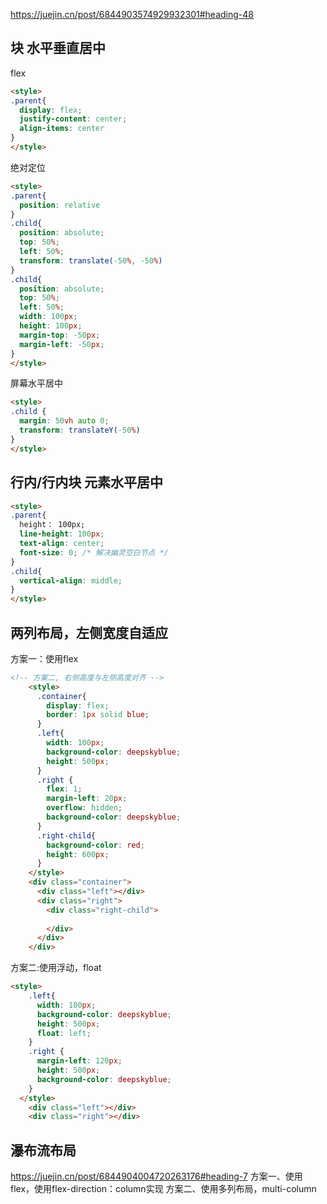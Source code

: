 https://juejin.cn/post/6844903574929932301#heading-48

## 块 水平垂直居中
flex
```html
<style>
.parent{
  display: flex;
  justify-content: center;
  align-items: center
}
</style>
```
绝对定位
```html
<style>
.parent{
  position: relative
}
.child{
  position: absolute;
  top: 50%;
  left: 50%;
  transform: translate(-50%, -50%)
}
.child{
  position: absolute;
  top: 50%;
  left: 50%;
  width: 100px;
  height: 100px;
  margin-top: -50px;
  margin-left: -50px;
}
</style>
```
屏幕水平居中
```html
<style>
.child {
  margin: 50vh auto 0;
  transform: translateY(-50%)
}
</style>
```
## 行内/行内块 元素水平居中
```html
<style>
.parent{
  height： 100px;
  line-height: 100px;
  text-align: center;
  font-size: 0; /* 解决幽灵空白节点 */
}
.child{
  vertical-align: middle;
}
</style>
```
## 两列布局，左侧宽度自适应
方案一：使用flex
```html
<!-- 方案二, 右侧高度与左侧高度对齐 -->
    <style>
      .container{
        display: flex;
        border: 1px solid blue;
      }
      .left{
        width: 100px;
        background-color: deepskyblue;
        height: 500px;
      }
      .right {
        flex: 1;
        margin-left: 20px;
        overflow: hidden;
        background-color: deepskyblue;
      }
      .right-child{
        background-color: red;
        height: 600px;
      }
    </style>
    <div class="container">
      <div class="left"></div>
      <div class="right">
        <div class="right-child">
          
        </div>
      </div>
    </div>
```
方案二:使用浮动，float
```html
<style>
    .left{
      width: 100px;
      background-color: deepskyblue;
      height: 500px;
      float: left;
    }
    .right {
      margin-left: 120px;
      height: 500px;
      background-color: deepskyblue;
    }
  </style>
    <div class="left"></div>
    <div class="right"></div>
```
## 瀑布流布局
https://juejin.cn/post/6844904004720263176#heading-7
方案一、使用flex，使用flex-direction：column实现
方案二、使用多列布局，multi-column